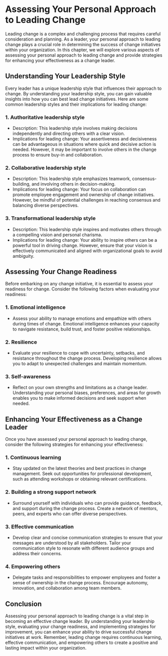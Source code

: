 # Assessing Your Personal Approach to Leading Change

Leading change is a complex and challenging process that requires careful consideration and planning. As a leader, your personal approach to leading change plays a crucial role in determining the success of change initiatives within your organization. In this chapter, we will explore various aspects of assessing your personal approach to leading change and provide strategies for enhancing your effectiveness as a change leader.

## Understanding Your Leadership Style

Every leader has a unique leadership style that influences their approach to change. By understanding your leadership style, you can gain valuable insights into how you can best lead change initiatives. Here are some common leadership styles and their implications for leading change:

### 1\. Authoritative leadership style

- Description: This leadership style involves making decisions independently and directing others with a clear vision.
- Implications for leading change: Your assertiveness and decisiveness can be advantageous in situations where quick and decisive action is needed. However, it may be important to involve others in the change process to ensure buy-in and collaboration.

### 2\. Collaborative leadership style

- Description: This leadership style emphasizes teamwork, consensus-building, and involving others in decision-making.
- Implications for leading change: Your focus on collaboration can promote employee engagement and ownership of change initiatives. However, be mindful of potential challenges in reaching consensus and balancing diverse perspectives.

### 3\. Transformational leadership style

- Description: This leadership style inspires and motivates others through a compelling vision and personal charisma.
- Implications for leading change: Your ability to inspire others can be a powerful tool in driving change. However, ensure that your vision is effectively communicated and aligned with organizational goals to avoid ambiguity.

## Assessing Your Change Readiness

Before embarking on any change initiative, it is essential to assess your readiness for change. Consider the following factors when evaluating your readiness:

### 1\. Emotional intelligence

- Assess your ability to manage emotions and empathize with others during times of change. Emotional intelligence enhances your capacity to navigate resistance, build trust, and foster positive relationships.

### 2\. Resilience

- Evaluate your resilience to cope with uncertainty, setbacks, and resistance throughout the change process. Developing resilience allows you to adapt to unexpected challenges and maintain momentum.

### 3\. Self-awareness

- Reflect on your own strengths and limitations as a change leader. Understanding your personal biases, preferences, and areas for growth enables you to make informed decisions and seek support when needed.

## Enhancing Your Effectiveness as a Change Leader

Once you have assessed your personal approach to leading change, consider the following strategies for enhancing your effectiveness:

### 1\. Continuous learning

- Stay updated on the latest theories and best practices in change management. Seek out opportunities for professional development, such as attending workshops or obtaining relevant certifications.

### 2\. Building a strong support network

- Surround yourself with individuals who can provide guidance, feedback, and support during the change process. Create a network of mentors, peers, and experts who can offer diverse perspectives.

### 3\. Effective communication

- Develop clear and concise communication strategies to ensure that your messages are understood by all stakeholders. Tailor your communication style to resonate with different audience groups and address their concerns.

### 4\. Empowering others

- Delegate tasks and responsibilities to empower employees and foster a sense of ownership in the change process. Encourage autonomy, innovation, and collaboration among team members.

## Conclusion

Assessing your personal approach to leading change is a vital step in becoming an effective change leader. By understanding your leadership style, evaluating your change readiness, and implementing strategies for improvement, you can enhance your ability to drive successful change initiatives at work. Remember, leading change requires continuous learning, effective communication, and empowering others to create a positive and lasting impact within your organization.

